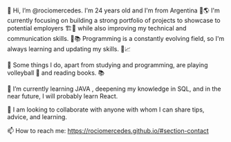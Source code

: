 👋 Hi, I’m @rociomercedes. I'm 24 years old and I'm from Argentina 🌟🌎 
I'm currently focusing on building a strong portfolio of projects to showcase to potential employers 🏗️💼 
while also improving my technical and communication skills.
💪📚 Programming is a constantly evolving field, so I'm always learning and updating my skills. 🌱📈

👀 Some things I do, apart from studying and programming, are playing volleyball 🏐 and reading books. 📚

🌱 I’m currently learning JAVA , deepening my knowledge in SQL, and in the near future, I will probably learn React.

💞️ I am looking to collaborate with anyone with whom I can share tips, advice, and learning.

📫 How to reach me:  https://rociomercedes.github.io/#section-contact




